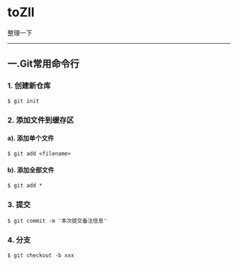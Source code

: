 # toZll
整理一下

---

## 一.Git常用命令行

### 1. 创建新仓库

```shell
$ git init
```

### 2. 添加文件到缓存区

#### a). 添加单个文件

```shell
$ git add <filename>
```

#### b). 添加全部文件

```shell
$ git add *
```

### 3. 提交

```shell
$ git commit -m '本次提交备注信息'
```

### 4. 分支



```shell
$ git checkout -b xxx
```
